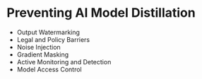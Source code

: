 # Preventing AI Model Distillation

* Output Watermarking
* Legal and Policy Barriers
* Noise Injection
* Gradient Masking
* Active Monitoring and Detection
* Model Access Control
